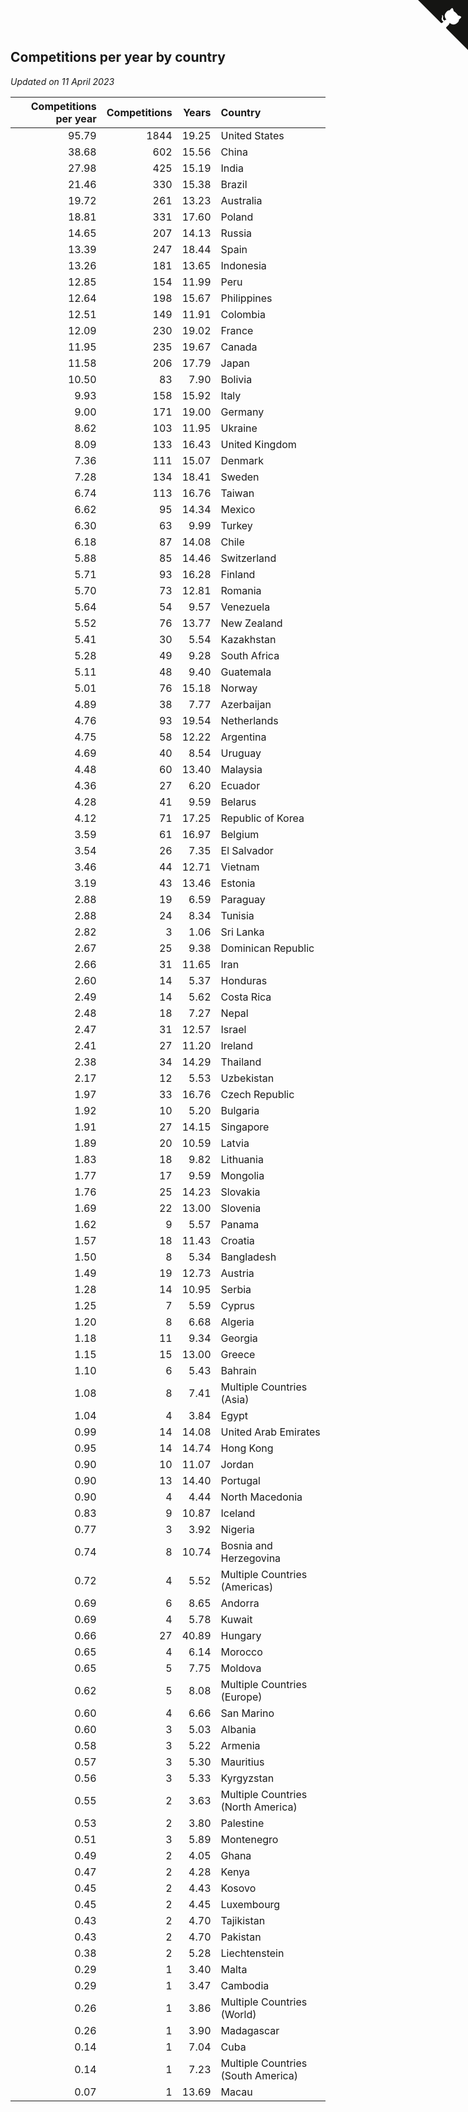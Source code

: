 ## Competitions per year by country

*Updated on 11 April 2023*

| Competitions per year | Competitions | Years | Country |
| ---: | ---: | ---: | :--- |
| 95.79 | 1844 | 19.25 | United States |
| 38.68 | 602 | 15.56 | China |
| 27.98 | 425 | 15.19 | India |
| 21.46 | 330 | 15.38 | Brazil |
| 19.72 | 261 | 13.23 | Australia |
| 18.81 | 331 | 17.60 | Poland |
| 14.65 | 207 | 14.13 | Russia |
| 13.39 | 247 | 18.44 | Spain |
| 13.26 | 181 | 13.65 | Indonesia |
| 12.85 | 154 | 11.99 | Peru |
| 12.64 | 198 | 15.67 | Philippines |
| 12.51 | 149 | 11.91 | Colombia |
| 12.09 | 230 | 19.02 | France |
| 11.95 | 235 | 19.67 | Canada |
| 11.58 | 206 | 17.79 | Japan |
| 10.50 | 83 | 7.90 | Bolivia |
| 9.93 | 158 | 15.92 | Italy |
| 9.00 | 171 | 19.00 | Germany |
| 8.62 | 103 | 11.95 | Ukraine |
| 8.09 | 133 | 16.43 | United Kingdom |
| 7.36 | 111 | 15.07 | Denmark |
| 7.28 | 134 | 18.41 | Sweden |
| 6.74 | 113 | 16.76 | Taiwan |
| 6.62 | 95 | 14.34 | Mexico |
| 6.30 | 63 | 9.99 | Turkey |
| 6.18 | 87 | 14.08 | Chile |
| 5.88 | 85 | 14.46 | Switzerland |
| 5.71 | 93 | 16.28 | Finland |
| 5.70 | 73 | 12.81 | Romania |
| 5.64 | 54 | 9.57 | Venezuela |
| 5.52 | 76 | 13.77 | New Zealand |
| 5.41 | 30 | 5.54 | Kazakhstan |
| 5.28 | 49 | 9.28 | South Africa |
| 5.11 | 48 | 9.40 | Guatemala |
| 5.01 | 76 | 15.18 | Norway |
| 4.89 | 38 | 7.77 | Azerbaijan |
| 4.76 | 93 | 19.54 | Netherlands |
| 4.75 | 58 | 12.22 | Argentina |
| 4.69 | 40 | 8.54 | Uruguay |
| 4.48 | 60 | 13.40 | Malaysia |
| 4.36 | 27 | 6.20 | Ecuador |
| 4.28 | 41 | 9.59 | Belarus |
| 4.12 | 71 | 17.25 | Republic of Korea |
| 3.59 | 61 | 16.97 | Belgium |
| 3.54 | 26 | 7.35 | El Salvador |
| 3.46 | 44 | 12.71 | Vietnam |
| 3.19 | 43 | 13.46 | Estonia |
| 2.88 | 19 | 6.59 | Paraguay |
| 2.88 | 24 | 8.34 | Tunisia |
| 2.82 | 3 | 1.06 | Sri Lanka |
| 2.67 | 25 | 9.38 | Dominican Republic |
| 2.66 | 31 | 11.65 | Iran |
| 2.60 | 14 | 5.37 | Honduras |
| 2.49 | 14 | 5.62 | Costa Rica |
| 2.48 | 18 | 7.27 | Nepal |
| 2.47 | 31 | 12.57 | Israel |
| 2.41 | 27 | 11.20 | Ireland |
| 2.38 | 34 | 14.29 | Thailand |
| 2.17 | 12 | 5.53 | Uzbekistan |
| 1.97 | 33 | 16.76 | Czech Republic |
| 1.92 | 10 | 5.20 | Bulgaria |
| 1.91 | 27 | 14.15 | Singapore |
| 1.89 | 20 | 10.59 | Latvia |
| 1.83 | 18 | 9.82 | Lithuania |
| 1.77 | 17 | 9.59 | Mongolia |
| 1.76 | 25 | 14.23 | Slovakia |
| 1.69 | 22 | 13.00 | Slovenia |
| 1.62 | 9 | 5.57 | Panama |
| 1.57 | 18 | 11.43 | Croatia |
| 1.50 | 8 | 5.34 | Bangladesh |
| 1.49 | 19 | 12.73 | Austria |
| 1.28 | 14 | 10.95 | Serbia |
| 1.25 | 7 | 5.59 | Cyprus |
| 1.20 | 8 | 6.68 | Algeria |
| 1.18 | 11 | 9.34 | Georgia |
| 1.15 | 15 | 13.00 | Greece |
| 1.10 | 6 | 5.43 | Bahrain |
| 1.08 | 8 | 7.41 | Multiple Countries (Asia) |
| 1.04 | 4 | 3.84 | Egypt |
| 0.99 | 14 | 14.08 | United Arab Emirates |
| 0.95 | 14 | 14.74 | Hong Kong |
| 0.90 | 10 | 11.07 | Jordan |
| 0.90 | 13 | 14.40 | Portugal |
| 0.90 | 4 | 4.44 | North Macedonia |
| 0.83 | 9 | 10.87 | Iceland |
| 0.77 | 3 | 3.92 | Nigeria |
| 0.74 | 8 | 10.74 | Bosnia and Herzegovina |
| 0.72 | 4 | 5.52 | Multiple Countries (Americas) |
| 0.69 | 6 | 8.65 | Andorra |
| 0.69 | 4 | 5.78 | Kuwait |
| 0.66 | 27 | 40.89 | Hungary |
| 0.65 | 4 | 6.14 | Morocco |
| 0.65 | 5 | 7.75 | Moldova |
| 0.62 | 5 | 8.08 | Multiple Countries (Europe) |
| 0.60 | 4 | 6.66 | San Marino |
| 0.60 | 3 | 5.03 | Albania |
| 0.58 | 3 | 5.22 | Armenia |
| 0.57 | 3 | 5.30 | Mauritius |
| 0.56 | 3 | 5.33 | Kyrgyzstan |
| 0.55 | 2 | 3.63 | Multiple Countries (North America) |
| 0.53 | 2 | 3.80 | Palestine |
| 0.51 | 3 | 5.89 | Montenegro |
| 0.49 | 2 | 4.05 | Ghana |
| 0.47 | 2 | 4.28 | Kenya |
| 0.45 | 2 | 4.43 | Kosovo |
| 0.45 | 2 | 4.45 | Luxembourg |
| 0.43 | 2 | 4.70 | Tajikistan |
| 0.43 | 2 | 4.70 | Pakistan |
| 0.38 | 2 | 5.28 | Liechtenstein |
| 0.29 | 1 | 3.40 | Malta |
| 0.29 | 1 | 3.47 | Cambodia |
| 0.26 | 1 | 3.86 | Multiple Countries (World) |
| 0.26 | 1 | 3.90 | Madagascar |
| 0.14 | 1 | 7.04 | Cuba |
| 0.14 | 1 | 7.23 | Multiple Countries (South America) |
| 0.07 | 1 | 13.69 | Macau |


<a href="https://github.com/jonatanklosko/wca_statistics" class="github-corner" aria-label="View source on Github"><svg width="80" height="80" viewBox="0 0 250 250" style="fill:#151513; color:#fff; position: absolute; top: 0; border: 0; right: 0;" aria-hidden="true"><path d="M0,0 L115,115 L130,115 L142,142 L250,250 L250,0 Z"></path><path d="M128.3,109.0 C113.8,99.7 119.0,89.6 119.0,89.6 C122.0,82.7 120.5,78.6 120.5,78.6 C119.2,72.0 123.4,76.3 123.4,76.3 C127.3,80.9 125.5,87.3 125.5,87.3 C122.9,97.6 130.6,101.9 134.4,103.2" fill="currentColor" style="transform-origin: 130px 106px;" class="octo-arm"></path><path d="M115.0,115.0 C114.9,115.1 118.7,116.5 119.8,115.4 L133.7,101.6 C136.9,99.2 139.9,98.4 142.2,98.6 C133.8,88.0 127.5,74.4 143.8,58.0 C148.5,53.4 154.0,51.2 159.7,51.0 C160.3,49.4 163.2,43.6 171.4,40.1 C171.4,40.1 176.1,42.5 178.8,56.2 C183.1,58.6 187.2,61.8 190.9,65.4 C194.5,69.0 197.7,73.2 200.1,77.6 C213.8,80.2 216.3,84.9 216.3,84.9 C212.7,93.1 206.9,96.0 205.4,96.6 C205.1,102.4 203.0,107.8 198.3,112.5 C181.9,128.9 168.3,122.5 157.7,114.1 C157.9,116.9 156.7,120.9 152.7,124.9 L141.0,136.5 C139.8,137.7 141.6,141.9 141.8,141.8 Z" fill="currentColor" class="octo-body"></path></svg></a><style>.github-corner:hover .octo-arm{animation:octocat-wave 560ms ease-in-out}@keyframes octocat-wave{0%,100%{transform:rotate(0)}20%,60%{transform:rotate(-25deg)}40%,80%{transform:rotate(10deg)}}@media (max-width:500px){.github-corner:hover .octo-arm{animation:none}.github-corner .octo-arm{animation:octocat-wave 560ms ease-in-out}}</style>
